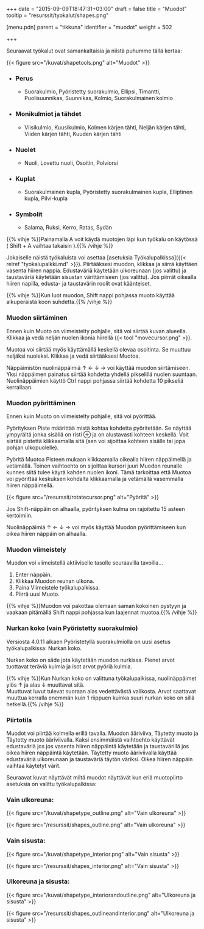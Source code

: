 +++
date = "2015-09-09T18:47:31+03:00"
draft = false
title = "Muodot"
tooltip = "resurssit/tyokalut/shapes.png"

[menu.pdn]
    parent = "tikkuna"
    identifier = "muodot"
    weight = 502

+++

Seuraavat työkalut ovat samankaltaisia ja niistä puhumme tällä kertaa:

{{< figure src="/kuvat/shapetools.png" alt="Muodot" >}}

* ### Perus

  * Suorakulmio, Pyöristetty suorakulmio, Ellipsi, Timantti, Puolisuunnikas, Suunnikas, Kolmio, Suorakulmainen kolmio

* ### Monikulmiot ja tähdet

  * Viisikulmio, Kuusikulmio, Kolmen kärjen tähti, Neljän kärjen tähti, Viiden kärjen tähti, Kuuden kärjen tähti

* ### Nuolet

  * Nuoli, Lovettu nuoli, Osoitin, Polviorsi

* ### Kuplat

  * Suorakulmainen kupla, Pyöristetty suorakulmainen kupla, Elliptinen kupla, Pilvi-kupla

* ### Symbolit

  * Salama, Ruksi, Kerro, Ratas, Sydän

{{% vihje %}}Painamalla A voit käydä muotojen läpi kun työkalu on käytössä ( Shift + A vaihtaa takaisin ).{{% /vihje %}}

Jokaiselle näistä työkaluista voi asettaa [asetuksia Työkalupalkissa]({{< relref "tyokalupalkki.md" >}}). Piirtääksesi muodon,
klikkaa ja siirrä käyttäen vasenta hiiren nappia. Edustaväriä käytetään ulkoreunaan (jos valittu) ja taustaväriä käytetään
sisustan värittämiseen (jos valittu). Jos piirrät oikealla hiiren napilla, edusta- ja taustavärin roolit ovat käänteiset.

{{% vihje %}}Kun luot muodon, Shift nappi pohjassa muoto käyttää alkuperäistä koon suhdetta.{{% /vihje %}}

### Muodon siirtäminen

Ennen kuin Muoto on viimeistelty pohjalle, sitä voi siirtää kuvan alueella. Klikkaa ja vedä neljän nuolen ikonia hiirellä
{{< tool "movecursor.png" >}}.

Muotoa voi siirtää myös käyttämällä keskellä olevaa osoitinta. Se muuttuu neljäksi nuoleksi. Klikkaa ja vedä siirtääksesi Muotoa.

Näppäimistön nuolinäppäimiä ↑ ← ↓ → voi käyttää muodon siirtämiseen. Yksi näppäimen painatus siirtää kohdetta yhdellä pikselillä
nuolen suuntaan. Nuolinäppäimien käyttö Ctrl nappi pohjassa siirtää kohdetta 10 pikseliä kerrallaan.

### Muodon pyörittäminen

Ennen kuin Muoto on viimeistelty pohjalle, sitä voi pyörittää.

Pyörityksen Piste määrittää mistä kohtaa kohdetta pyöritetään. Se näyttää ympyrältä jonka sisällä on risti &oplus; ja on alustavasti
kohteen keskellä. Voit siirtää pistettä klikkaamalla sitä (sen voi sijoittaa kohteen sisälle tai jopa pohjan ulkopuolelle).

Pyöritä Muotoa Pisteen mukaan klikkaamalla oikealla hiiren näppäimellä ja vetämällä. Toinen vaihtoehto on sijoittaa kursori juuri
Muodon reunalle kunnes siitä tulee käyrä kahden nuolen ikoni. Tämä tarkoittaa että Muotoa voi pyörittää keskuksen kohdalta klikkaamalla
ja vetämällä vasemmalla hiiren näppäimellä.

{{< figure src="/resurssit/rotatecursor.png" alt="Pyöritä" >}}

Jos Shift-näppäin on alhaalla, pyörityksen kulma on rajoitettu 15 asteen kertoimiin.

Nuolinäppäimiä ↑ ← ↓ → voi myös käyttää Muodon pyörittämiseen kun oikea hiiren näppäin on alhaalla.

### Muodon viimeistely

Muodon voi viimeistellä aktiiviselle tasolle seuraavilla tavoilla…

1. Enter näppäin.
1. Klikkaa Muodon reunan ulkona.
1. Paina Viimeistele työkalupalkissa.
1. Piirrä uusi Muoto.

{{% vihje %}}Muodon voi pakottaa olemaan saman kokoinen pystyyn ja vaakaan pitämällä Shift nappi pohjassa kun laajennat muotoa.{{% /vihje %}}

### Nurkan koko (vain Pyöristetty suorakulmio)

Versiosta 4.0.11 alkaen Pyöristetyllä suorakulmiolla on uusi asetus työkalupalkissa: Nurkan koko.

Nurkan koko on säde jota käytetään muodon nurkissa. Pienet arvot tuottavat teräviä kulmia ja isot arvot pyöriä kulmia.

{{% vihje %}}Kun Nurkan koko on valittuna työkalupalkissa, nuolinäppäimet ylös ↑ ja alas ↓ muuttavat sitä.<br/>Muuttuvat luvut tulevat suoraan alas vedettävästä valikosta. Arvot saattavat muuttua kerralla enemmän kuin 1 riippuen kuinka suuri nurkan koko on sillä hetkellä.{{% /vihje %}}

### Piirtotila

Muodot voi piirtää kolmella erillä tavalla. Muodon ääriviiva, Täytetty muoto ja Täytetty muoto ääriviivalla. Kaksi ensimmäistä
vaihtoehto käyttävät edustaväriä jos jos vasenta hiiren näppäintä käytetään ja taustavärillä jos oikea hiiren näppäintä käytetään.
Täytetty muoto ääriviivalla käyttää edustaväriä ulkoreunaan ja taustaväriä täytön väriksi. Oikea hiiren näppäin vaihtaa käytetyt värit.

Seuraavat kuvat näyttävät miltä muodot näyttävät kun eriä muotopiirto asetuksia on valittu työkalupalkissa:

### Vain ulkoreuna:

{{< figure src="/kuvat/shapetype_outline.png" alt="Vain ulkoreuna" >}}

{{< figure src="/resurssit/shapes_outline.png" alt="Vain ulkoreuna" >}}

### Vain sisusta:

{{< figure src="/kuvat/shapetype_interior.png" alt="Vain sisusta" >}}

{{< figure src="/resurssit/shapes_interior.png" alt="Vain sisusta" >}}

### Ulkoreuna ja sisusta:

{{< figure src="/kuvat/shapetype_interiorandoutline.png" alt="Ulkoreuna ja sisusta" >}}

{{< figure src="/resurssit/shapes_outlineandinterior.png" alt="Ulkoreuna ja sisusta" >}}
